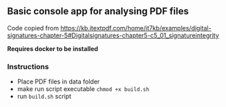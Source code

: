 ﻿## Basic console app for analysing PDF files

Code copied from https://kb.itextpdf.com/home/it7kb/examples/digital-signatures-chapter-5#Digitalsignatures-chapter5-c5_01_signatureintegrity

**Requires docker to be installed**

### Instructions

- Place PDF files in data folder
- make run script executable `chmod +x build.sh`
- run `build.sh` script